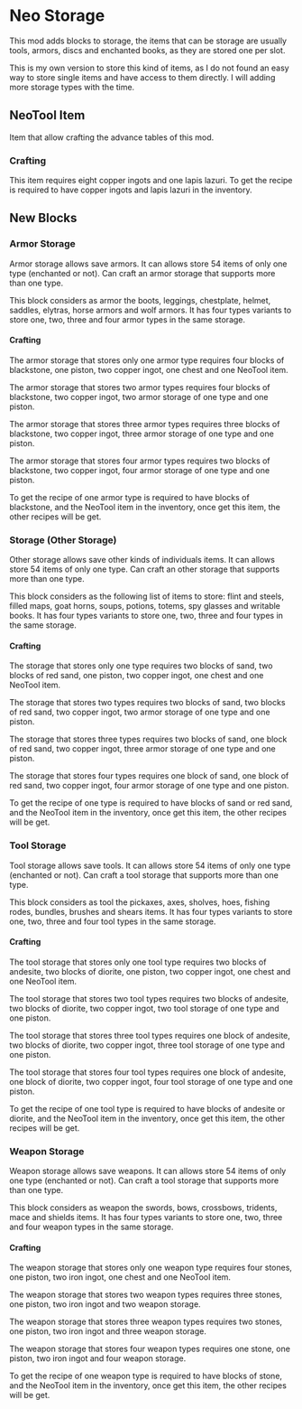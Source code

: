 # Neo Storage

This mod adds blocks to storage, the items that can be storage are usually tools, armors, discs and enchanted books, as they are stored one per slot.

This is my own version to store this kind of items, as I do not found an easy way to store single items and have access to them directly. I will adding more storage types with the time.

## NeoTool Item
Item that allow crafting the advance tables of this mod.

### Crafting
This item requires eight copper ingots and one lapis lazuri. To get the recipe is required to have copper ingots and lapis lazuri in the inventory.

## New Blocks

### Armor Storage
Armor storage allows save armors. It can allows store 54 items of only one type (enchanted or not). Can craft an armor storage that supports more than one type.

This block considers as armor the boots, leggings, chestplate, helmet, saddles, elytras, horse armors and wolf armors. It has four types variants to store one, two, three and four armor types in the same storage.

#### Crafting
The armor storage that stores only one armor type requires four blocks of blackstone, one piston, two copper ingot, one chest and one NeoTool item.

The armor storage that stores two armor types requires four blocks of blackstone, two copper ingot, two armor storage of one type and one piston.

The armor storage that stores three armor types requires three blocks of blackstone, two copper ingot, three armor storage of one type and one piston.

The armor storage that stores four armor types requires two blocks of blackstone, two copper ingot, four armor storage of one type and one piston.

To get the recipe of one armor type is required to have blocks of blackstone, and the NeoTool item in the inventory, once get this item, the other recipes will be get.

### Storage (Other Storage)
Other storage allows save other kinds of individuals items. It can allows store 54 items of only one type. Can craft an other storage that supports more than one type.

This block considers as the following list of items to store: flint and steels, filled maps, goat horns, soups, potions, totems, spy glasses and writable books. It has four types variants to store one, two, three and four types in the same storage.

#### Crafting
The storage that stores only one type requires two blocks of sand, two blocks of red sand, one piston, two copper ingot, one chest and one NeoTool item.

The storage that stores two types requires two blocks of sand, two blocks of red sand, two copper ingot, two armor storage of one type and one piston.

The storage that stores three types requires two blocks of sand, one block of red sand, two copper ingot, three armor storage of one type and one piston.

The storage that stores four types requires one block of sand, one block of red sand, two copper ingot, four armor storage of one type and one piston.

To get the recipe of one type is required to have blocks of sand or red sand, and the NeoTool item in the inventory, once get this item, the other recipes will be get.

### Tool Storage
Tool storage allows save tools. It can allows store 54 items of only one type (enchanted or not). Can craft a tool storage that supports more than one type.

This block considers as tool the pickaxes, axes, sholves, hoes, fishing rodes, bundles, brushes and shears items. It has four types variants to store one, two, three and four tool types in the same storage.

#### Crafting
The tool storage that stores only one tool type requires two blocks of andesite, two blocks of diorite, one piston, two copper ingot, one chest and one NeoTool item.

The tool storage that stores two tool types requires two blocks of andesite, two blocks of diorite, two copper ingot, two tool storage of one type and one piston.

The tool storage that stores three tool types requires one block of andesite, two blocks of diorite, two copper ingot, three tool storage of one type and one piston.

The tool storage that stores four tool types requires one block of andesite, one block of diorite, two copper ingot, four tool storage of one type and one piston.

To get the recipe of one tool type is required to have blocks of andesite or diorite, and the NeoTool item in the inventory, once get this item, the other recipes will be get.

### Weapon Storage
Weapon storage allows save weapons. It can allows store 54 items of only one type (enchanted or not). Can craft a tool storage that supports more than one type.

This block considers as weapon the swords, bows, crossbows, tridents, mace and shields items. It has four types variants to store one, two, three and four weapon types in the same storage.

#### Crafting
The weapon storage that stores only one weapon type requires four stones, one piston, two iron ingot, one chest and one NeoTool item.

The weapon storage that stores two weapon types requires three stones, one piston, two iron ingot and two weapon storage.

The weapon storage that stores three weapon types requires two stones, one piston, two iron ingot and three weapon storage.

The weapon storage that stores four weapon types requires one stone, one piston, two iron ingot and four weapon storage.

To get the recipe of one weapon type is required to have blocks of stone, and the NeoTool item in the inventory, once get this item, the other recipes will be get.